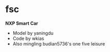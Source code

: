 # fsc

__NXP Smart Car__

- Model by yaningdu
- Code by wkias
- Also mingling budian5736's one five leisure
